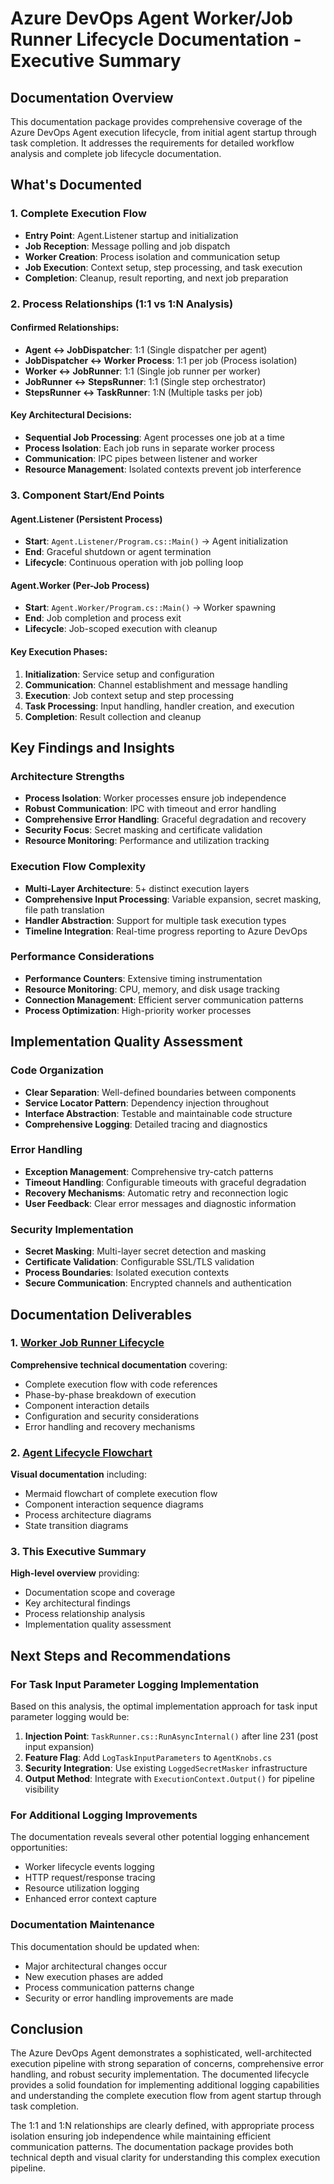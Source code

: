 # Azure DevOps Agent Worker/Job Runner Lifecycle Documentation - Executive Summary

## Documentation Overview

This documentation package provides comprehensive coverage of the Azure DevOps Agent execution lifecycle, from initial agent startup through task completion. It addresses the requirements for detailed workflow analysis and complete job lifecycle documentation.

## What's Documented

### 1. Complete Execution Flow
- **Entry Point**: Agent.Listener startup and initialization
- **Job Reception**: Message polling and job dispatch
- **Worker Creation**: Process isolation and communication setup
- **Job Execution**: Context setup, step processing, and task execution
- **Completion**: Cleanup, result reporting, and next job preparation

### 2. Process Relationships (1:1 vs 1:N Analysis)

#### Confirmed Relationships:
- **Agent ↔ JobDispatcher**: 1:1 (Single dispatcher per agent)
- **JobDispatcher ↔ Worker Process**: 1:1 per job (Process isolation)
- **Worker ↔ JobRunner**: 1:1 (Single job runner per worker)
- **JobRunner ↔ StepsRunner**: 1:1 (Single step orchestrator)
- **StepsRunner ↔ TaskRunner**: 1:N (Multiple tasks per job)

#### Key Architectural Decisions:
- **Sequential Job Processing**: Agent processes one job at a time
- **Process Isolation**: Each job runs in separate worker process
- **Communication**: IPC pipes between listener and worker
- **Resource Management**: Isolated contexts prevent job interference

### 3. Component Start/End Points

#### Agent.Listener (Persistent Process)
- **Start**: `Agent.Listener/Program.cs::Main()` → Agent initialization
- **End**: Graceful shutdown or agent termination
- **Lifecycle**: Continuous operation with job polling loop

#### Agent.Worker (Per-Job Process)
- **Start**: `Agent.Worker/Program.cs::Main()` → Worker spawning
- **End**: Job completion and process exit
- **Lifecycle**: Job-scoped execution with cleanup

#### Key Execution Phases:
1. **Initialization**: Service setup and configuration
2. **Communication**: Channel establishment and message handling
3. **Execution**: Job context setup and step processing
4. **Task Processing**: Input handling, handler creation, and execution
5. **Completion**: Result collection and cleanup

## Key Findings and Insights

### Architecture Strengths
- **Process Isolation**: Worker processes ensure job independence
- **Robust Communication**: IPC with timeout and error handling
- **Comprehensive Error Handling**: Graceful degradation and recovery
- **Security Focus**: Secret masking and certificate validation
- **Resource Monitoring**: Performance and utilization tracking

### Execution Flow Complexity
- **Multi-Layer Architecture**: 5+ distinct execution layers
- **Comprehensive Input Processing**: Variable expansion, secret masking, file path translation
- **Handler Abstraction**: Support for multiple task execution types
- **Timeline Integration**: Real-time progress reporting to Azure DevOps

### Performance Considerations
- **Performance Counters**: Extensive timing instrumentation
- **Resource Monitoring**: CPU, memory, and disk usage tracking
- **Connection Management**: Efficient server communication patterns
- **Process Optimization**: High-priority worker processes

## Implementation Quality Assessment

### Code Organization
- **Clear Separation**: Well-defined boundaries between components
- **Service Locator Pattern**: Dependency injection throughout
- **Interface Abstraction**: Testable and maintainable code structure
- **Comprehensive Logging**: Detailed tracing and diagnostics

### Error Handling
- **Exception Management**: Comprehensive try-catch patterns
- **Timeout Handling**: Configurable timeouts with graceful degradation
- **Recovery Mechanisms**: Automatic retry and reconnection logic
- **User Feedback**: Clear error messages and diagnostic information

### Security Implementation
- **Secret Masking**: Multi-layer secret detection and masking
- **Certificate Validation**: Configurable SSL/TLS validation
- **Process Boundaries**: Isolated execution contexts
- **Secure Communication**: Encrypted channels and authentication

## Documentation Deliverables

### 1. [Worker Job Runner Lifecycle](./worker-job-runner-lifecycle.md)
**Comprehensive technical documentation** covering:
- Complete execution flow with code references
- Phase-by-phase breakdown of execution
- Component interaction details
- Configuration and security considerations
- Error handling and recovery mechanisms

### 2. [Agent Lifecycle Flowchart](./agent-lifecycle-flowchart.md)  
**Visual documentation** including:
- Mermaid flowchart of complete execution flow
- Component interaction sequence diagrams
- Process architecture diagrams
- State transition diagrams

### 3. This Executive Summary
**High-level overview** providing:
- Documentation scope and coverage
- Key architectural findings
- Process relationship analysis
- Implementation quality assessment

## Next Steps and Recommendations

### For Task Input Parameter Logging Implementation
Based on this analysis, the optimal implementation approach for task input parameter logging would be:

1. **Injection Point**: `TaskRunner.cs::RunAsyncInternal()` after line 231 (post input expansion)
2. **Feature Flag**: Add `LogTaskInputParameters` to `AgentKnobs.cs`
3. **Security Integration**: Use existing `LoggedSecretMasker` infrastructure
4. **Output Method**: Integrate with `ExecutionContext.Output()` for pipeline visibility

### For Additional Logging Improvements
The documentation reveals several other potential logging enhancement opportunities:
- Worker lifecycle events logging
- HTTP request/response tracing
- Resource utilization logging
- Enhanced error context capture

### Documentation Maintenance
This documentation should be updated when:
- Major architectural changes occur
- New execution phases are added
- Process communication patterns change
- Security or error handling improvements are made

## Conclusion

The Azure DevOps Agent demonstrates a sophisticated, well-architected execution pipeline with strong separation of concerns, comprehensive error handling, and robust security implementation. The documented lifecycle provides a solid foundation for implementing additional logging capabilities and understanding the complete execution flow from agent startup through task completion.

The 1:1 and 1:N relationships are clearly defined, with appropriate process isolation ensuring job independence while maintaining efficient communication patterns. The documentation package provides both technical depth and visual clarity for understanding this complex execution pipeline.
